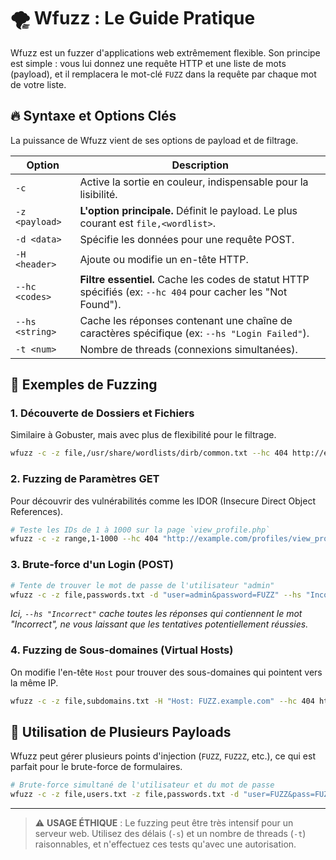 # 🌪️ Wfuzz : Le Guide Pratique

Wfuzz est un fuzzer d'applications web extrêmement flexible. Son principe est simple : vous lui donnez une requête HTTP et une liste de mots (payload), et il remplacera le mot-clé `FUZZ` dans la requête par chaque mot de votre liste.

## 🔥 Syntaxe et Options Clés

La puissance de Wfuzz vient de ses options de payload et de filtrage.

| Option | Description |
|---|---|
| `-c` | Active la sortie en couleur, indispensable pour la lisibilité. |
| `-z <payload>` | **L'option principale.** Définit le payload. Le plus courant est `file,<wordlist>`. |
| `-d <data>` | Spécifie les données pour une requête POST. |
| `-H <header>` | Ajoute ou modifie un en-tête HTTP. |
| `--hc <codes>` | **Filtre essentiel.** Cache les codes de statut HTTP spécifiés (ex: `--hc 404` pour cacher les "Not Found"). |
| `--hs <string>` | Cache les réponses contenant une chaîne de caractères spécifique (ex: `--hs "Login Failed"`). |
| `-t <num>` | Nombre de threads (connexions simultanées). |

## 🎯 Exemples de Fuzzing

### 1. Découverte de Dossiers et Fichiers
Similaire à Gobuster, mais avec plus de flexibilité pour le filtrage.
```bash
wfuzz -c -z file,/usr/share/wordlists/dirb/common.txt --hc 404 http://example.com/FUZZ
```

### 2. Fuzzing de Paramètres GET
Pour découvrir des vulnérabilités comme les IDOR (Insecure Direct Object References).
```bash
# Teste les IDs de 1 à 1000 sur la page `view_profile.php`
wfuzz -c -z range,1-1000 --hc 404 "http://example.com/profiles/view_profile.php?id=FUZZ"
```

### 3. Brute-force d'un Login (POST)
```bash
# Tente de trouver le mot de passe de l'utilisateur "admin"
wfuzz -c -z file,passwords.txt -d "user=admin&password=FUZZ" --hs "Incorrect" http://example.com/login
```
*Ici, `--hs "Incorrect"` cache toutes les réponses qui contiennent le mot "Incorrect", ne vous laissant que les tentatives potentiellement réussies.*

### 4. Fuzzing de Sous-domaines (Virtual Hosts)
On modifie l'en-tête `Host` pour trouver des sous-domaines qui pointent vers la même IP.
```bash
wfuzz -c -z file,subdomains.txt -H "Host: FUZZ.example.com" --hc 404 http://<IP_DU_SERVEUR>/
```

## 🚀 Utilisation de Plusieurs Payloads

Wfuzz peut gérer plusieurs points d'injection (`FUZZ`, `FUZ2Z`, etc.), ce qui est parfait pour le brute-force de formulaires.

```bash
# Brute-force simultané de l'utilisateur et du mot de passe
wfuzz -c -z file,users.txt -z file,passwords.txt -d "user=FUZZ&pass=FUZ2Z" --hs "Error" http://example.com/login
```

---
> ⚠️ **USAGE ÉTHIQUE** : Le fuzzing peut être très intensif pour un serveur web. Utilisez des délais (`-s`) et un nombre de threads (`-t`) raisonnables, et n'effectuez ces tests qu'avec une autorisation.
